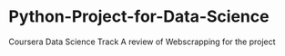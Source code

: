 # Python-Project-for-Data-Science
Coursera Data Science Track
A review of Webscrapping for the project
